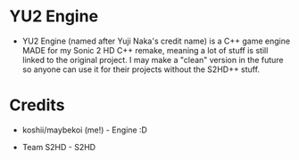 # YU2 Engine

* YU2 Engine (named after Yuji Naka's credit name) is a C++ game engine MADE for my Sonic 2 HD C++ remake, meaning a lot of stuff is still linked to the original project. I may make a "clean" version in the future so anyone can use it for their projects without the S2HD++ stuff.

# Credits

* koshii/maybekoi (me!) - Engine :D

* Team S2HD - S2HD